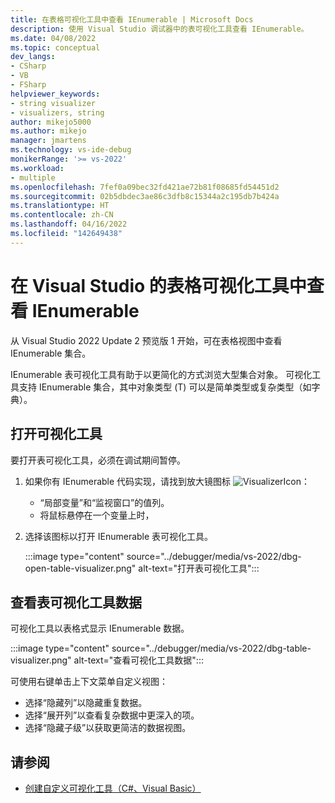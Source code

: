 ```yaml
---
title: 在表格可视化工具中查看 IEnumerable | Microsoft Docs
description: 使用 Visual Studio 调试器中的表可视化工具查看 IEnumerable。
ms.date: 04/08/2022
ms.topic: conceptual
dev_langs:
- CSharp
- VB
- FSharp
helpviewer_keywords:
- string visualizer
- visualizers, string
author: mikejo5000
ms.author: mikejo
manager: jmartens
ms.technology: vs-ide-debug
monikerRange: '>= vs-2022'
ms.workload:
- multiple
ms.openlocfilehash: 7fef0a09bec32fd421ae72b81f08685fd54451d2
ms.sourcegitcommit: 02b5dbdec3ae86c3dfb8c15344a2c195db7b424a
ms.translationtype: HT
ms.contentlocale: zh-CN
ms.lasthandoff: 04/16/2022
ms.locfileid: "142649438"
---
```

# <a name="view-ienumerables-in-a-table-visualizer-in-visual-studio"></a>在 Visual Studio 的表格可视化工具中查看 IEnumerable

从 Visual Studio 2022 Update 2 预览版 1 开始，可在表格视图中查看 IEnumerable 集合。

IEnumerable 表可视化工具有助于以更简化的方式浏览大型集合对象。 可视化工具支持 IEnumerable 集合，其中对象类型 (T) 可以是简单类型或复杂类型（如字典）。

## <a name="open-the-visualizer"></a>打开可视化工具

要打开表可视化工具，必须在调试期间暂停。

1. 如果你有 IEnumerable 代码实现，请找到放大镜图标 ![VisualizerIcon](../debugger/media/dbg-tips-visualizer-icon.png "可视化工具图标")：

   - “局部变量”和“监视窗口”的值列。
   - 将鼠标悬停在一个变量上时，

1. 选择该图标以打开 IEnumerable 表可视化工具。

   :::image type="content" source="../debugger/media/vs-2022/dbg-open-table-visualizer.png" alt-text="打开表可视化工具":::

## <a name="view-table-visualizer-data"></a>查看表可视化工具数据

可视化工具以表格式显示 IEnumerable 数据。

:::image type="content" source="../debugger/media/vs-2022/dbg-table-visualizer.png" alt-text="查看可视化工具数据":::

可使用右键单击上下文菜单自定义视图：

- 选择“隐藏列”以隐藏重复数据。
- 选择“展开列”以查看复杂数据中更深入的项。
- 选择“隐藏子级”以获取更简洁的数据视图。

## <a name="see-also"></a>请参阅

- [创建自定义可视化工具（C#、Visual Basic）](../debugger/create-custom-visualizers-of-data.md)
